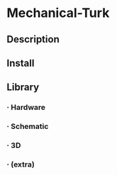 # Mechanical-Turk

## Description

## Install

## Library

### · Hardware

### · Schematic

### · 3D

### · (extra)
